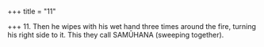 +++
title = "11"

+++
11. Then he wipes with his wet hand three times around the fire, turning his right side to it. This they call SAMŪHANA (sweeping together).
